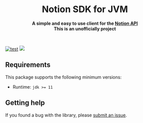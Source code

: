 <div align="center">
	<h1>Notion SDK for JVM</h1>
	<p>
		<b>A simple and easy to use client for the <a href="https://developers.notion.com">Notion API</a></b><br/>
        <b>This is an unofficially project</b>
	</p>
	<br>
</div>

[![test](https://github.com/basic-mission/notion-sdk-jvm/actions/workflows/test.yml/badge.svg)](https://github.com/basic-mission/notion-sdk-jvm/actions/workflows/test.yml)
[![](https://jitpack.io/v/basic-mission/notion-sdk-jvm.svg)](https://jitpack.io/#basic-mission/notion-sdk-jvm)

## Requirements

This package supports the following minimum versions:

- Runtime: `jdk >= 11`

## Getting help

If you found a bug with the library,
please [submit an issue](https://github.com/basic-mission/notion-sdk-jvm/issues).
